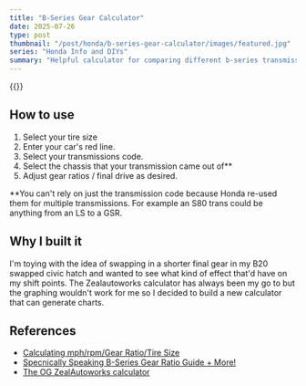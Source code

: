 ```yaml
---
title: "B-Series Gear Calculator"
date: 2025-07-26
type: post
thumbnail: "/post/honda/b-series-gear-calculator/images/featured.jpg"
series: "Honda Info and DIYs"
summary: "Helpful calculator for comparing different b-series transmissions. Allows for custom gear ratios, and tire sizes."
---
```


{{<b-series-gear-calculator >}}

## How to use

1. Select your tire size
2. Enter your car's red line.
3. Select your transmissions code.
4. Select the chassis that your transmission came out of\*\*
5. Adjust gear ratios / final drive as desired.

\*\*You can't rely on just the transmission code because Honda re-used them for multiple transmissions. For example an S80 trans could be anything from an LS to a GSR.

## Why I built it

I'm toying with the idea of swapping in a shorter final gear in my B20 swapped civic hatch and wanted to see what kind of effect that'd have on my shift points. The Zealautoworks calculator has always been my go to but the graphing wouldn't work for me so I decided to build a new calculator that can generate charts.

## References

- [Calculating mph/rpm/Gear Ratio/Tire Size](https://www.rcnmag.com/tech/calculating-mph-rpm-gear-ratio-tire-size)
- [Specnically Speaking B-Series Gear Ratio Guide + More!](https://www.ff-squad.com/tech/temp/Bgears.htm)
- [The OG ZealAutoworks calculator](https://zealautowerks.com/transcalc.php)
